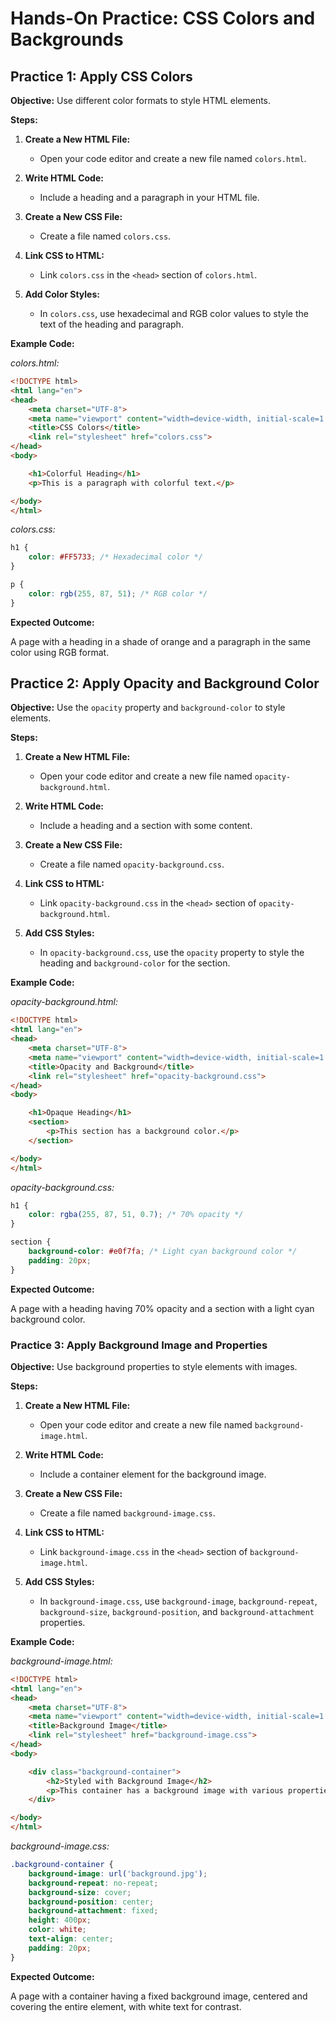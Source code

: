 # **Hands-On Practice: CSS Colors and Backgrounds**

## **Practice 1: Apply CSS Colors**

**Objective:** Use different color formats to style HTML elements.

**Steps:**

1. **Create a New HTML File:**

   - Open your code editor and create a new file named `colors.html`.

2. **Write HTML Code:**

   - Include a heading and a paragraph in your HTML file.

3. **Create a New CSS File:**

   - Create a file named `colors.css`.

4. **Link CSS to HTML:**

   - Link `colors.css` in the `<head>` section of `colors.html`.

5. **Add Color Styles:**

   - In `colors.css`, use hexadecimal and RGB color values to style the text of the heading and paragraph.

**Example Code:**

*colors.html:*
```html
<!DOCTYPE html>
<html lang="en">
<head>
    <meta charset="UTF-8">
    <meta name="viewport" content="width=device-width, initial-scale=1.0">
    <title>CSS Colors</title>
    <link rel="stylesheet" href="colors.css">
</head>
<body>

    <h1>Colorful Heading</h1>
    <p>This is a paragraph with colorful text.</p>

</body>
</html>
```
*colors.css:*
```css
h1 {
    color: #FF5733; /* Hexadecimal color */
}

p {
    color: rgb(255, 87, 51); /* RGB color */
}
```
**Expected Outcome:**

A page with a heading in a shade of orange and a paragraph in the same color using RGB format.

## **Practice 2: Apply Opacity and Background Color**

**Objective:** Use the `opacity` property and `background-color` to style elements.

**Steps:**

1.  **Create a New HTML File:**
    
    -   Open your code editor and create a new file named `opacity-background.html`.
2.  **Write HTML Code:**
    
    -   Include a heading and a section with some content.
3.  **Create a New CSS File:**
    
    -   Create a file named `opacity-background.css`.
4.  **Link CSS to HTML:**
    
    -   Link `opacity-background.css` in the `<head>` section of `opacity-background.html`.
5.  **Add CSS Styles:**
    
    -   In `opacity-background.css`, use the `opacity` property to style the heading and `background-color` for the section.

**Example Code:**

*opacity-background.html:*
```html
<!DOCTYPE html>
<html lang="en">
<head>
    <meta charset="UTF-8">
    <meta name="viewport" content="width=device-width, initial-scale=1.0">
    <title>Opacity and Background</title>
    <link rel="stylesheet" href="opacity-background.css">
</head>
<body>

    <h1>Opaque Heading</h1>
    <section>
        <p>This section has a background color.</p>
    </section>

</body>
</html>
```
*opacity-background.css:*
```css
h1 {
    color: rgba(255, 87, 51, 0.7); /* 70% opacity */
}

section {
    background-color: #e0f7fa; /* Light cyan background color */
    padding: 20px;
}
```
**Expected Outcome:**

A page with a heading having 70% opacity and a section with a light cyan background color.

### **Practice 3: Apply Background Image and Properties**

**Objective:** Use background properties to style elements with images.

**Steps:**

1.  **Create a New HTML File:**
    
    -   Open your code editor and create a new file named `background-image.html`.
2.  **Write HTML Code:**
    
    -   Include a container element for the background image.
3.  **Create a New CSS File:**
    
    -   Create a file named `background-image.css`.
4.  **Link CSS to HTML:**
    
    -   Link `background-image.css` in the `<head>` section of `background-image.html`.
5.  **Add CSS Styles:**
    
    -   In `background-image.css`, use `background-image`, `background-repeat`, `background-size`, `background-position`, and `background-attachment` properties.

**Example Code:**

*background-image.html:*
```html
<!DOCTYPE html>
<html lang="en">
<head>
    <meta charset="UTF-8">
    <meta name="viewport" content="width=device-width, initial-scale=1.0">
    <title>Background Image</title>
    <link rel="stylesheet" href="background-image.css">
</head>
<body>

    <div class="background-container">
        <h2>Styled with Background Image</h2>
        <p>This container has a background image with various properties applied.</p>
    </div>

</body>
</html>
```

*background-image.css:*
```css
.background-container {
    background-image: url('background.jpg');
    background-repeat: no-repeat;
    background-size: cover;
    background-position: center;
    background-attachment: fixed;
    height: 400px;
    color: white;
    text-align: center;
    padding: 20px;
}
```
**Expected Outcome:**

A page with a container having a fixed background image, centered and covering the entire element, with white text for contrast.


<!--stackedit_data:
eyJoaXN0b3J5IjpbLTE3ODIzNDY1OTNdfQ==
-->